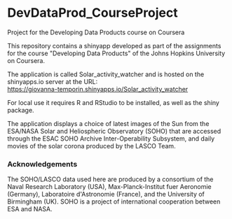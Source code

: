 # DevDataProd_CourseProject
Project for the Developing Data Products course on Coursera

This repository contains a shinyapp developed as part
of the assignments for the course "Developing Data Products"
of the Johns Hopkins University on Coursera.

The application is called Solar_activity_watcher and is
hosted on the shinyapps.io server at the URL:  
https://giovanna-temporin.shinyapps.io/Solar_activity_watcher

For local use it requires R and RStudio to be installed,
as well as the shiny package.

The application displays a choice of latest images of
the Sun from the ESA/NASA Solar and Heliospheric Observatory (SOHO)
that are accessed through the ESAC SOHO Archive Inter-Operability
Subsystem, and daily movies of the solar corona produced by
the LASCO Team. 

### Acknowledgements

The SOHO/LASCO data used here are produced by
a consortium of the Naval Research Laboratory (USA), Max-Planck-Institut 
fuer Aeronomie (Germany), Laboratoire d'Astronomie (France), and 
the University of Birmingham (UK). SOHO is a project of international 
cooperation between ESA and NASA.
